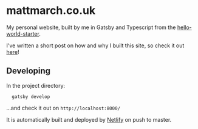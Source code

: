 # mattmarch.co.uk

My personal website, built by me in Gatsby and Typescript from the [hello-world-starter](https://github.com/gatsbyjs/gatsby-starter-hello-world).

I've written a short post on how and why I built this site, so check it out [here](https://mattmarch.co.uk/new-website/)!

## Developing

In the project directory:

```
  gatsby develop
```

...and check it out on `http://localhost:8000/`

It is automatically built and deployed by [Netlify](https://www.netlify.com/) on push to master.

